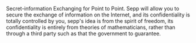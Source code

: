 Secret-information Exchanging for Point to Point.
Sepp will allow you to secure the exchange of information on the Internet, and its confidentiality is totally controlled by you, sepp's idea is from the spirit of freedom, its confidentiality is entirely from theories of mathematicians, rather than through a third party such as that the government to guarantee.